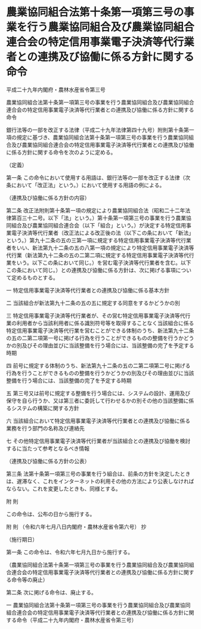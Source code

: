 # 農業協同組合法第十条第一項第三号の事業を行う農業協同組合及び農業協同組合連合会の特定信用事業電子決済等代行業者との連携及び協働に係る方針に関する命令

平成二十九年内閣府・農林水産省令第三号

農業協同組合法第十条第一項第三号の事業を行う農業協同組合及び農業協同組合連合会の特定信用事業電子決済等代行業者との連携及び協働に係る方針に関する命令

銀行法等の一部を改正する法律（平成二十九年法律第四十九号）附則第十条第一項の規定に基づき、農業協同組合法第十条第一項第三号の事業を行う農業協同組合及び農業協同組合連合会の特定信用事業電子決済等代行業者との連携及び協働に係る方針に関する命令を次のように定める。

（定義）

第一条 この命令において使用する用語は、銀行法等の一部を改正する法律（次条において「改正法」という。）において使用する用語の例による。

（連携及び協働に係る方針の内容）

第二条 改正法附則第十条第一項の規定により農業協同組合法（昭和二十二年法律第百三十二号。以下「法」という。）第十条第一項第三号の事業を行う農業協同組合及び農業協同組合連合会（以下「組合」という。）が決定する特定信用事業電子決済等代行業者（改正法による改正後の法（以下この条において「新法」という。）第九十二条の五の三第一項に規定する特定信用事業電子決済等代行業者をいい、新法第九十二条の五の八第一項の規定により特定信用事業電子決済等代行業（新法第九十二条の五の二第二項に規定する特定信用事業電子決済等代行業をいう。以下この条において同じ。）を営む電子決済等代行業者を含む。以下この条において同じ。）との連携及び協働に係る方針は、次に掲げる事項について定めるものとする。

一 特定信用事業電子決済等代行業者との連携及び協働に係る基本方針

二 当該組合が新法第九十二条の五の五に規定する同意をするかどうかの別

三 特定信用事業電子決済等代行業者が、その営む特定信用事業電子決済等代行業の利用者から当該利用者に係る識別符号等を取得することなく当該組合に係る特定信用事業電子決済等代行業を営むことができる体制のうち、新法第九十二条の五の二第二項第一号に掲げる行為を行うことができるものの整備を行うかどうかの別及びその理由並びに当該整備を行う場合には、当該整備の完了を予定する時期

四 前号に規定する体制のうち、新法第九十二条の五の二第二項第二号に掲げる行為を行うことができるものの整備を行うかどうかの別及びその理由並びに当該整備を行う場合には、当該整備の完了を予定する時期

五 第三号又は前号に規定する整備を行う場合には、システムの設計、運用及び保守を自ら行うか、又は第三者に委託して行わせるかの別その他の当該整備に係るシステムの構築に関する方針

六 当該組合において特定信用事業電子決済等代行業者との連携及び協働に係る業務を行う部門の名称及び連絡先

七 その他特定信用事業電子決済等代行業者が当該組合との連携及び協働を検討するに当たって参考となるべき情報

（連携及び協働に係る方針の公表）

第三条 法第十条第一項第三号の事業を行う組合は、前条の方針を決定したときは、遅滞なく、これをインターネットの利用その他の方法により公表しなければならない。これを変更したときも、同様とする。

附 則

この命令は、公布の日から施行する。

附 則 （令和六年七月八日内閣府・農林水産省令第六号） 抄

（施行期日）

第一条 この命令は、令和六年七月九日から施行する。

（農業協同組合法第十条第一項第三号の事業を行う農業協同組合及び農業協同組合連合会の特定信用事業電子決済等代行業者との連携及び協働に係る方針に関する命令等の廃止）

第二条 次に掲げる命令は、廃止する。

一 農業協同組合法第十条第一項第三号の事業を行う農業協同組合及び農業協同組合連合会の特定信用事業電子決済等代行業者との連携及び協働に係る方針に関する命令（平成二十九年内閣府・農林水産省令第三号）
